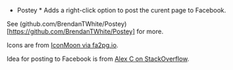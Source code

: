 * Postey *
Adds a right-click option to post the curent page to Facebook.

See (github.com/BrendanTWhite/Postey)[https://github.com/BrendanTWhite/Postey] for more.

Icons are from [IconMoon via fa2pg.io](http://fa2png.io/r/icomoon-free/pushpin/?color=0d3864&margin=18&background=f1c40f&size=60).

Idea for posting to Facebook is from [Alex C on StackOverflow](https://stackoverflow.com/questions/4703363/post-to-facebook-status-with-a-url-get-request-or-post).